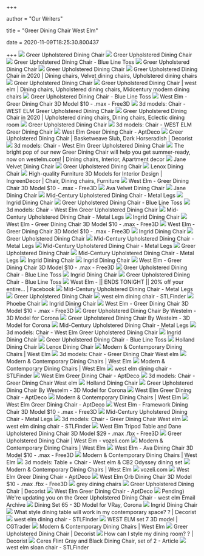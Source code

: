 +++
        
author = "Our Writers"
        
title = "Greer Dining Chair West Elm"
        
date = 2020-11-09T18:25:30.800437
        
+++
[ ![](https://assets.weimgs.com/weimgs/ab/images/wcm/products/202041/0025/greer-upholstered-dining-chair-o.jpg)](https://assets.weimgs.com/weimgs/ab/images/wcm/products/202041/0025/greer-upholstered-dining-chair-o.jpg) Greer Upholstered Dining Chair
[ ![](https://assets.weimgs.com/weimgs/ab/images/wcm/products/202041/0022/greer-upholstered-dining-chair-c.jpg)](https://assets.weimgs.com/weimgs/ab/images/wcm/products/202041/0022/greer-upholstered-dining-chair-c.jpg) Greer Upholstered Dining Chair
[ ![](https://assets.weimgs.com/weimgs/ab/images/wcm/products/202040/0270/greer-upholstered-dining-chair-blue-line-toss-c.jpg)](https://assets.weimgs.com/weimgs/ab/images/wcm/products/202040/0270/greer-upholstered-dining-chair-blue-line-toss-c.jpg) Greer Upholstered Dining Chair - Blue Line Toss
[ ![](https://assets.weimgs.com/weimgs/ab/images/wcm/products/202040/0136/greer-upholstered-dining-chair-c.jpg)](https://assets.weimgs.com/weimgs/ab/images/wcm/products/202040/0136/greer-upholstered-dining-chair-c.jpg) Greer Upholstered Dining Chair
[ ![](https://assets.weimgs.com/weimgs/ab/images/wcm/products/202041/0002/greer-upholstered-dining-chair-c.jpg)](https://assets.weimgs.com/weimgs/ab/images/wcm/products/202041/0002/greer-upholstered-dining-chair-c.jpg) Greer Upholstered Dining Chair
[ ![](https://i.pinimg.com/474x/b2/35/1b/b2351b33c05530fd9b459aefbf407d3f.jpg)](https://i.pinimg.com/474x/b2/35/1b/b2351b33c05530fd9b459aefbf407d3f.jpg) Greer Upholstered Dining Chair in 2020 | Dining chairs, Velvet dining chairs,  Upholstered dining chairs
[ ![](https://assets.weimgs.com/weimgs/ab/images/wcm/products/202040/0007/watermark-rug-round-frost-gray-c.jpg)](https://assets.weimgs.com/weimgs/ab/images/wcm/products/202040/0007/watermark-rug-round-frost-gray-c.jpg) Greer Upholstered Dining Chair
[ ![](https://i.pinimg.com/564x/39/9a/fc/399afc219df814285992becfee79c4c9.jpg)](https://i.pinimg.com/564x/39/9a/fc/399afc219df814285992becfee79c4c9.jpg) Greer Upholstered Dining Chair | west elm | Dining chairs, Upholstered dining  chairs, Midcentury modern dining chairs
[ ![](https://www.westelm.com/weimgs/rk/images/wcm/products/202015/0007/greer-upholstered-dining-chair-blue-line-toss-c.jpg)](https://www.westelm.com/weimgs/rk/images/wcm/products/202015/0007/greer-upholstered-dining-chair-blue-line-toss-c.jpg) Greer Upholstered Dining Chair - Blue Line Toss
[ ![](https://preview.free3d.com/img/2019/03/2273090222306625129/py17csjn-900.jpg)](https://preview.free3d.com/img/2019/03/2273090222306625129/py17csjn-900.jpg) West Elm - Greer Dining Chair 3D Model $10 - .max - Free3D
[ ![](https://b.3ddd.ru/media/cache/tuk_model_custom_filter_en/model_images/0000/0000/1790/1790746.5ab25fb26020b.jpeg)](https://b.3ddd.ru/media/cache/tuk_model_custom_filter_en/model_images/0000/0000/1790/1790746.5ab25fb26020b.jpeg) 3d models: Chair - WEST ELM Greer Upholstered Dining Chair
[ ![](https://i.pinimg.com/736x/a7/89/b0/a789b023c653ae134a391097304cea98.jpg)](https://i.pinimg.com/736x/a7/89/b0/a789b023c653ae134a391097304cea98.jpg) Greer Upholstered Dining Chair in 2020 | Upholstered dining chairs, Dining  chairs, Eclectic dining room
[ ![](https://assets.weimgs.com/weimgs/ab/images/wcm/products/202034/0009/img55c.jpg)](https://assets.weimgs.com/weimgs/ab/images/wcm/products/202034/0009/img55c.jpg) Greer Upholstered Dining Chair
[ ![](https://b.3ddd.ru/media/cache/tuk_model_custom_filter_en/model_images/0000/0000/2813/2813844.5ea1b47f9f22f.jpeg)](https://b.3ddd.ru/media/cache/tuk_model_custom_filter_en/model_images/0000/0000/2813/2813844.5ea1b47f9f22f.jpeg) 3d models: Chair - WEST ELM Greer Dining Chair
[ ![](https://d6qwfb5pdou4u.cloudfront.net/product-images/6330001-6340000/6331298/1581641800b650aec593567c2fbf5dc5376e119d87/1500-1500-frame-0.jpg)](https://d6qwfb5pdou4u.cloudfront.net/product-images/6330001-6340000/6331298/1581641800b650aec593567c2fbf5dc5376e119d87/1500-1500-frame-0.jpg) West Elm Greer Dining Chair - AptDeco
[ ![](https://www.decorist.com/static/finds/product_images/full_size/186583-img58c.582aaadd83cf16af0ddcd8df83487bb5.png)](https://www.decorist.com/static/finds/product_images/full_size/186583-img58c.582aaadd83cf16af0ddcd8df83487bb5.png) Greer Upholstered Dining Chair | Basketweave Slub, Dark Horseradish |  Decorist
[ ![](https://b.3ddd.ru/media/cache/tuk_model_custom_filter_en/model_images/0000/0000/2636/2636647.5def23f7e02ea.jpeg)](https://b.3ddd.ru/media/cache/tuk_model_custom_filter_en/model_images/0000/0000/2636/2636647.5def23f7e02ea.jpeg) 3d models: Chair - West Elm Greer Upholstered Dining Chair
[ ![](https://i.pinimg.com/originals/5c/76/9d/5c769dbec8117f41ff64ac4d1558a063.jpg)](https://i.pinimg.com/originals/5c/76/9d/5c769dbec8117f41ff64ac4d1558a063.jpg) The bright pop of our new Greer Dining Chair will help you get  summer-ready, now on westelm.com! | Dining chairs, Interior, Apartment decor
[ ![](https://assets.weimgs.com/weimgs/rk/images/wcm/products/202040/0153/jane-velvet-dining-chair-c.jpg)](https://assets.weimgs.com/weimgs/rk/images/wcm/products/202040/0153/jane-velvet-dining-chair-c.jpg) Jane Velvet Dining Chair
[ ![](https://assets.weimgs.com/weimgs/ab/images/wcm/products/202041/0006/greer-upholstered-dining-chair-c.jpg)](https://assets.weimgs.com/weimgs/ab/images/wcm/products/202041/0006/greer-upholstered-dining-chair-c.jpg) Greer Upholstered Dining Chair
[ ![](https://assets.weimgs.com/weimgs/ab/images/wcm/products/202040/0198/lenox-dining-chair-o.jpg)](https://assets.weimgs.com/weimgs/ab/images/wcm/products/202040/0198/lenox-dining-chair-o.jpg) Lenox Dining Chair
[ ![](https://i.pinimg.com/originals/1a/32/b8/1a32b84a39324a5665caf7221ac90348.jpg)](https://i.pinimg.com/originals/1a/32/b8/1a32b84a39324a5665caf7221ac90348.jpg) High-quality Furniture 3D Models for Interior Design | IngreenDecor | Chair,  Dining chairs, Furniture
[ ![](https://preview.free3d.com/img/2019/03/2273090222306625129/b6g7zglh-900.jpg)](https://preview.free3d.com/img/2019/03/2273090222306625129/b6g7zglh-900.jpg) West Elm - Greer Dining Chair 3D Model $10 - .max - Free3D
[ ![](https://assets.weimgs.com/weimgs/ab/images/wcm/products/202040/0264/ava-velvet-dining-chair-c.jpg)](https://assets.weimgs.com/weimgs/ab/images/wcm/products/202040/0264/ava-velvet-dining-chair-c.jpg) Ava Velvet Dining Chair
[ ![](https://assets.weimgs.com/weimgs/ab/images/wcm/products/202040/0266/jane-dining-chair-c.jpg)](https://assets.weimgs.com/weimgs/ab/images/wcm/products/202040/0266/jane-dining-chair-c.jpg) Jane Dining Chair
[ ![](https://assets.weimgs.com/weimgs/ab/images/wcm/products/202041/0026/mid-century-upholstered-dining-chair-metal-legs-c.jpg)](https://assets.weimgs.com/weimgs/ab/images/wcm/products/202041/0026/mid-century-upholstered-dining-chair-metal-legs-c.jpg) Mid-Century Upholstered Dining Chair - Metal Legs
[ ![](https://assets.weimgs.com/weimgs/ab/images/wcm/products/202025/0010/ingrid-dining-chair-c.jpg)](https://assets.weimgs.com/weimgs/ab/images/wcm/products/202025/0010/ingrid-dining-chair-c.jpg) Ingrid Dining Chair
[ ![](https://assets.weimgs.com/weimgs/ab/images/wcm/products/202040/0239/greer-upholstered-dining-chair-blue-line-toss-c.jpg)](https://assets.weimgs.com/weimgs/ab/images/wcm/products/202040/0239/greer-upholstered-dining-chair-blue-line-toss-c.jpg) Greer Upholstered Dining Chair - Blue Line Toss
[ ![](https://b.3ddd.ru/media/cache/tuk_model_custom_filter_en/model_images/0000/0000/2636/2636648.5def23f7e08b7.jpeg)](https://b.3ddd.ru/media/cache/tuk_model_custom_filter_en/model_images/0000/0000/2636/2636648.5def23f7e08b7.jpeg) 3d models: Chair - West Elm Greer Upholstered Dining Chair
[ ![](https://assets.weimgs.com/weimgs/ab/images/wcm/products/202041/0023/mid-century-upholstered-dining-chair-metal-legs-o.jpg)](https://assets.weimgs.com/weimgs/ab/images/wcm/products/202041/0023/mid-century-upholstered-dining-chair-metal-legs-o.jpg) Mid-Century Upholstered Dining Chair - Metal Legs
[ ![](https://assets.weimgs.com/weimgs/ab/images/wcm/products/202033/0007/ingrid-dining-chair-c.jpg)](https://assets.weimgs.com/weimgs/ab/images/wcm/products/202033/0007/ingrid-dining-chair-c.jpg) Ingrid Dining Chair
[ ![](https://preview.free3d.com/img/2019/03/2273090222306625129/i4d8mufe-900.jpg)](https://preview.free3d.com/img/2019/03/2273090222306625129/i4d8mufe-900.jpg) West Elm - Greer Dining Chair 3D Model $10 - .max - Free3D
[ ![](https://preview.free3d.com/img/2019/03/2273090222306625129/kqi9pjid-900.jpg)](https://preview.free3d.com/img/2019/03/2273090222306625129/kqi9pjid-900.jpg) West Elm - Greer Dining Chair 3D Model $10 - .max - Free3D
[ ![](https://assets.weimgs.com/weimgs/ab/images/wcm/products/202031/0002/delphine-buffet-feather-gray-c.jpg)](https://assets.weimgs.com/weimgs/ab/images/wcm/products/202031/0002/delphine-buffet-feather-gray-c.jpg) Ingrid Dining Chair
[ ![](https://assets.weimgs.com/weimgs/ab/images/wcm/products/202040/0165/ellis-upholstered-dining-chair-n.jpg)](https://assets.weimgs.com/weimgs/ab/images/wcm/products/202040/0165/ellis-upholstered-dining-chair-n.jpg) Greer Upholstered Dining Chair
[ ![](https://assets.weimgs.com/weimgs/ab/images/wcm/products/202041/0015/mid-century-upholstered-dining-chair-metal-legs-c.jpg)](https://assets.weimgs.com/weimgs/ab/images/wcm/products/202041/0015/mid-century-upholstered-dining-chair-metal-legs-c.jpg) Mid-Century Upholstered Dining Chair - Metal Legs
[ ![](https://assets.weimgs.com/weimgs/ab/images/wcm/products/202036/0019/img88c.jpg)](https://assets.weimgs.com/weimgs/ab/images/wcm/products/202036/0019/img88c.jpg) Mid-Century Upholstered Dining Chair - Metal Legs
[ ![](https://assets.weimgs.com/weimgs/ab/images/wcm/products/202023/0031/finley-low-back-upholstered-dining-chair-1-n.jpg)](https://assets.weimgs.com/weimgs/ab/images/wcm/products/202023/0031/finley-low-back-upholstered-dining-chair-1-n.jpg) Greer Upholstered Dining Chair
[ ![](https://assets.weimgs.com/weimgs/ab/images/wcm/products/202041/0021/mid-century-upholstered-dining-chair-metal-legs-c.jpg)](https://assets.weimgs.com/weimgs/ab/images/wcm/products/202041/0021/mid-century-upholstered-dining-chair-metal-legs-c.jpg) Mid-Century Upholstered Dining Chair - Metal Legs
[ ![](https://assets.weimgs.com/weimgs/ab/images/wcm/products/202028/0010/img52c.jpg)](https://assets.weimgs.com/weimgs/ab/images/wcm/products/202028/0010/img52c.jpg) Ingrid Dining Chair
[ ![](https://assets.weimgs.com/weimgs/ab/images/wcm/products/202040/0112/ingrid-dining-chair-c.jpg)](https://assets.weimgs.com/weimgs/ab/images/wcm/products/202040/0112/ingrid-dining-chair-c.jpg) Ingrid Dining Chair
[ ![](https://preview.free3d.com/img/2019/03/2273090222306625129/8fa0zcb1-900.jpg)](https://preview.free3d.com/img/2019/03/2273090222306625129/8fa0zcb1-900.jpg) West Elm - Greer Dining Chair 3D Model $10 - .max - Free3D
[ ![](https://assets.weimgs.com/weimgs/ab/images/wcm/products/202040/0020/greer-upholstered-dining-chair-blue-line-toss-c.jpg)](https://assets.weimgs.com/weimgs/ab/images/wcm/products/202040/0020/greer-upholstered-dining-chair-blue-line-toss-c.jpg) Greer Upholstered Dining Chair - Blue Line Toss
[ ![](https://assets.weimgs.com/weimgs/ab/images/wcm/products/202040/0271/ingrid-dining-chair-c.jpg)](https://assets.weimgs.com/weimgs/ab/images/wcm/products/202040/0271/ingrid-dining-chair-c.jpg) Ingrid Dining Chair
[ ![](https://assets.weimgs.com/weimgs/ab/images/wcm/products/202040/0043/finley-wing-dining-chair-n.jpg)](https://assets.weimgs.com/weimgs/ab/images/wcm/products/202040/0043/finley-wing-dining-chair-n.jpg) Greer Upholstered Dining Chair - Blue Line Toss
[ ![](https://lookaside.fbsbx.com/lookaside/crawler/media/?media_id=1839595612820309)](https://lookaside.fbsbx.com/lookaside/crawler/media/?media_id=1839595612820309) West Elm - || ENDS TONIGHT || 20% off your entire... | Facebook
[ ![](https://assets.weimgs.com/weimgs/ab/images/wcm/products/202040/0304/mid-century-upholstered-dining-chair-metal-legs-c.jpg)](https://assets.weimgs.com/weimgs/ab/images/wcm/products/202040/0304/mid-century-upholstered-dining-chair-metal-legs-c.jpg) Mid-Century Upholstered Dining Chair - Metal Legs
[ ![](https://assets.weimgs.com/weimgs/ab/images/wcm/products/202040/0220/modern-curved-upholstered-dining-chair-n.jpg)](https://assets.weimgs.com/weimgs/ab/images/wcm/products/202040/0220/modern-curved-upholstered-dining-chair-n.jpg) Greer Upholstered Dining Chair
[ ![](https://storage.googleapis.com/stlfinder/45/west-elm-ava-dining-chair-3d-model-cOjBSKLp_200.jpg)](https://storage.googleapis.com/stlfinder/45/west-elm-ava-dining-chair-3d-model-cOjBSKLp_200.jpg) west elm dining chair - STLFinder
[ ![](https://assets.weimgs.com/weimgs/rk/images/wcm/products/202042/0119/phoebe-chair-7-c.jpg)](https://assets.weimgs.com/weimgs/rk/images/wcm/products/202042/0119/phoebe-chair-7-c.jpg) Phoebe Chair
[ ![](https://assets.weimgs.com/weimgs/ab/images/wcm/products/202040/0261/ingrid-dining-chair-c.jpg)](https://assets.weimgs.com/weimgs/ab/images/wcm/products/202040/0261/ingrid-dining-chair-c.jpg) Ingrid Dining Chair
[ ![](https://preview.free3d.com/img/2019/03/2273090222306625129/aytw6qcg-900.jpg)](https://preview.free3d.com/img/2019/03/2273090222306625129/aytw6qcg-900.jpg) West Elm - Greer Dining Chair 3D Model $10 - .max - Free3D
[ ![](https://cgmood.com/storage/previews/07-2020/24497/24497-54080.jpg)](https://cgmood.com/storage/previews/07-2020/24497/24497-54080.jpg) Greer Upholstered Dining Chair By Westelm - 3D Model for Corona
[ ![](https://cgmood.com/storage/previews/07-2020/24497/24497.jpg)](https://cgmood.com/storage/previews/07-2020/24497/24497.jpg) Greer Upholstered Dining Chair By Westelm - 3D Model for Corona
[ ![](https://assets.weimgs.com/weimgs/ab/images/wcm/products/202041/0015/mid-century-upholstered-dining-chair-metal-legs-1-c.jpg)](https://assets.weimgs.com/weimgs/ab/images/wcm/products/202041/0015/mid-century-upholstered-dining-chair-metal-legs-1-c.jpg) Mid-Century Upholstered Dining Chair - Metal Legs
[ ![](https://b.3ddd.ru/media/cache/tuk_model_custom_filter_en/model_images/0000/0000/2636/2636649.5def23f7e0c85.jpeg)](https://b.3ddd.ru/media/cache/tuk_model_custom_filter_en/model_images/0000/0000/2636/2636649.5def23f7e0c85.jpeg) 3d models: Chair - West Elm Greer Upholstered Dining Chair
[ ![](https://assets.weimgs.com/weimgs/ab/images/wcm/products/202040/0148/ingrid-dining-chair-c.jpg)](https://assets.weimgs.com/weimgs/ab/images/wcm/products/202040/0148/ingrid-dining-chair-c.jpg) Ingrid Dining Chair
[ ![](https://assets.weimgs.com/weimgs/ab/images/wcm/products/202024/0118/mid-century-modern-petal-upholstered-dining-chair-leather-n.jpg)](https://assets.weimgs.com/weimgs/ab/images/wcm/products/202024/0118/mid-century-modern-petal-upholstered-dining-chair-leather-n.jpg) Greer Upholstered Dining Chair - Blue Line Toss
[ ![](https://assets.weimgs.com/weimgs/ab/images/wcm/products/202036/0022/img36c.jpg)](https://assets.weimgs.com/weimgs/ab/images/wcm/products/202036/0022/img36c.jpg) Holland Dining Chair
[ ![](https://assets.weimgs.com/weimgs/ab/images/wcm/products/202041/0021/lenox-dining-chair-c.jpg)](https://assets.weimgs.com/weimgs/ab/images/wcm/products/202041/0021/lenox-dining-chair-c.jpg) Lenox Dining Chair
[ ![](https://www.westelm.com/weimgs/rk/images/wcm/products/202040/0207/orb-upholstered-dining-chair-c.jpg)](https://www.westelm.com/weimgs/rk/images/wcm/products/202040/0207/orb-upholstered-dining-chair-c.jpg) Modern & Contemporary Dining Chairs | West Elm
[ ![](https://b4.3ddd.ru/media/cache/tuk_model_custom_filter_en/model_images/0000/0000/2832/2832026.5eb0130674feb.jpeg)](https://b4.3ddd.ru/media/cache/tuk_model_custom_filter_en/model_images/0000/0000/2832/2832026.5eb0130674feb.jpeg) 3d models: Chair - Greer Dining Chair West elm
[ ![](https://www.westelm.com/weimgs/rk/images/wcm/products/202033/0006/industrial-cantilever-leather-dining-chair-saddle-c.jpg)](https://www.westelm.com/weimgs/rk/images/wcm/products/202033/0006/industrial-cantilever-leather-dining-chair-saddle-c.jpg) Modern & Contemporary Dining Chairs | West Elm
[ ![](https://www.westelm.com/weimgs/rk/images/wcm/products/202040/0089/wire-frame-upholstered-dining-chair-c.jpg)](https://www.westelm.com/weimgs/rk/images/wcm/products/202040/0089/wire-frame-upholstered-dining-chair-c.jpg) Modern & Contemporary Dining Chairs | West Elm
[ ![](https://storage.googleapis.com/stlfinder/119/west-elm-dining-chair-3d-model-HmzSS09k_200.jpg)](https://storage.googleapis.com/stlfinder/119/west-elm-dining-chair-3d-model-HmzSS09k_200.jpg) west elm dining chair - STLFinder
[ ![](https://d6qwfb5pdou4u.cloudfront.net/product-images/6390001-6400000/6394614/1601292999748b3f1d775cd321c84973c949086ceb/500-500-crop-0.jpg)](https://d6qwfb5pdou4u.cloudfront.net/product-images/6390001-6400000/6394614/1601292999748b3f1d775cd321c84973c949086ceb/500-500-crop-0.jpg) West Elm Greer Dining Chair - AptDeco
[ ![](https://b4.3ddd.ru/media/cache/tuk_model_custom_filter_en/model_images/0000/0000/2832/2832025.5eb01306745c3.jpeg)](https://b4.3ddd.ru/media/cache/tuk_model_custom_filter_en/model_images/0000/0000/2832/2832025.5eb01306745c3.jpeg) 3d models: Chair - Greer Dining Chair West elm
[ ![](https://assets.weimgs.com/weimgs/ab/images/wcm/products/202023/0018/holland-dining-chair-1-o.jpg)](https://assets.weimgs.com/weimgs/ab/images/wcm/products/202023/0018/holland-dining-chair-1-o.jpg) Holland Dining Chair
[ ![](https://cgmood.com/storage/previews/07-2020/24497/24497-54081.jpg)](https://cgmood.com/storage/previews/07-2020/24497/24497-54081.jpg) Greer Upholstered Dining Chair By Westelm - 3D Model for Corona
[ ![](https://d6qwfb5pdou4u.cloudfront.net/product-images/6370001-6380000/6377374/15962585289f96df305ae463501abed93dc1cbca5a/500-500-crop-0.jpg)](https://d6qwfb5pdou4u.cloudfront.net/product-images/6370001-6380000/6377374/15962585289f96df305ae463501abed93dc1cbca5a/500-500-crop-0.jpg) West Elm Greer Dining Chair - AptDeco
[ ![](https://www.westelm.com/weimgs/rk/images/wcm/products/202040/0253/framework-upholstered-dining-chair-c.jpg)](https://www.westelm.com/weimgs/rk/images/wcm/products/202040/0253/framework-upholstered-dining-chair-c.jpg) Modern & Contemporary Dining Chairs | West Elm
[ ![](https://d6qwfb5pdou4u.cloudfront.net/product-images/6330001-6340000/6331298/158164180010a9e9b587360b9efd4307c82f86fbd3/1500-1500-frame-0.jpg)](https://d6qwfb5pdou4u.cloudfront.net/product-images/6330001-6340000/6331298/158164180010a9e9b587360b9efd4307c82f86fbd3/1500-1500-frame-0.jpg) West Elm Greer Dining Chair - AptDeco
[ ![](https://preview.free3d.com/img/2019/03/2273090256498591343/hw14o0t8-900.jpg)](https://preview.free3d.com/img/2019/03/2273090256498591343/hw14o0t8-900.jpg) West Elm - Framework Dining Chair 3D Model $10 - .max - Free3D
[ ![](https://assets.weimgs.com/weimgs/ab/images/wcm/products/202040/0503/img53c.jpg)](https://assets.weimgs.com/weimgs/ab/images/wcm/products/202040/0503/img53c.jpg) Mid-Century Upholstered Dining Chair - Metal Legs
[ ![](https://b4.3ddd.ru/media/cache/tuk_model_custom_filter_en/model_images/0000/0000/2832/2832028.5eb0130676313.jpeg)](https://b4.3ddd.ru/media/cache/tuk_model_custom_filter_en/model_images/0000/0000/2832/2832028.5eb0130676313.jpeg) 3d models: Chair - Greer Dining Chair West elm
[ ![](https://storage.googleapis.com/stlfinder/116/west-elm-mid-century-dining-chair-and-table-3d-model-MUQvAlaM_200.jpg)](https://storage.googleapis.com/stlfinder/116/west-elm-mid-century-dining-chair-and-table-3d-model-MUQvAlaM_200.jpg) west elm dining chair - STLFinder
[ ![](https://preview.free3d.com/img/2018/04/2279513529474090545/c6cd024e-900.jpg)](https://preview.free3d.com/img/2018/04/2279513529474090545/c6cd024e-900.jpg) West Elm Tripod Table and Dane Upholstered Dining Chair 3D Model $29 - .max  .fbx - Free3D
[ ![](https://i.pinimg.com/originals/63/41/a2/6341a20ced70d4e3831049fbfff32b7c.jpg)](https://i.pinimg.com/originals/63/41/a2/6341a20ced70d4e3831049fbfff32b7c.jpg) Greer Upholstered Dining Chair | West Elm - vozeli.com
[ ![](https://www.westelm.com/weimgs/rk/images/wcm/products/202040/0204/mid-century-modern-petal-dining-chair-c.jpg)](https://www.westelm.com/weimgs/rk/images/wcm/products/202040/0204/mid-century-modern-petal-dining-chair-c.jpg) Modern & Contemporary Dining Chairs | West Elm
[ ![](https://preview.free3d.com/img/2019/03/2273090231341155947/sbqslqr1-900.jpg)](https://preview.free3d.com/img/2019/03/2273090231341155947/sbqslqr1-900.jpg) West Elm - Ava Dining Chair 3D Model $10 - .max - Free3D
[ ![](https://www.westelm.com/weimgs/rk/images/wcm/products/202040/0229/mid-century-leather-dining-chair-c.jpg)](https://www.westelm.com/weimgs/rk/images/wcm/products/202040/0229/mid-century-leather-dining-chair-c.jpg) Modern & Contemporary Dining Chairs | West Elm
[ ![](https://b4.3ddd.ru/media/cache/tuk_model_custom_filter_en/model_images/0000/0000/2818/2818750.5ea58a1751a96.jpeg)](https://b4.3ddd.ru/media/cache/tuk_model_custom_filter_en/model_images/0000/0000/2818/2818750.5ea58a1751a96.jpeg) 3d models: Table + Chair - West elm & CB2 Odyssey dining set
[ ![](https://www.westelm.com/weimgs/rk/images/wcm/products/202041/0004/classic-cafe-dining-chair-c.jpg)](https://www.westelm.com/weimgs/rk/images/wcm/products/202041/0004/classic-cafe-dining-chair-c.jpg) Modern & Contemporary Dining Chairs | West Elm
[ ![](https://i.pinimg.com/originals/56/5f/32/565f323b2989fad08405c245a885ebbb.png)](https://i.pinimg.com/originals/56/5f/32/565f323b2989fad08405c245a885ebbb.png) vozeli.com
[ ![](https://d6qwfb5pdou4u.cloudfront.net/product-images/6400001-6410000/6401776/1603618443c8e6a15f87ddcabf9b58d94724321ba8/500-500-crop-0.jpg)](https://d6qwfb5pdou4u.cloudfront.net/product-images/6400001-6410000/6401776/1603618443c8e6a15f87ddcabf9b58d94724321ba8/500-500-crop-0.jpg) West Elm Greer Dining Chair - AptDeco
[ ![](https://preview.free3d.com/img/2019/04/2273093673900049547/c965vdaa-900.jpg)](https://preview.free3d.com/img/2019/04/2273093673900049547/c965vdaa-900.jpg) West Elm Orb Dining Chair 3D Model $10 - .max .fbx - Free3D
[ ![](https://assets.weimgs.com/weimgs/rk/images/wcm/products/202040/0159/finley-high-back-upholstered-dining-chair-j.jpg)](https://assets.weimgs.com/weimgs/rk/images/wcm/products/202040/0159/finley-high-back-upholstered-dining-chair-j.jpg) grey dining chairs
[ ![](https://www.decorist.com/static/finds/product_images/full_size/252197-cream-faux-leather-lexington-dining-chair-cream.78ea8e36f643ef1a69456bf1fa27359c.png)](https://www.decorist.com/static/finds/product_images/full_size/252197-cream-faux-leather-lexington-dining-chair-cream.78ea8e36f643ef1a69456bf1fa27359c.png) Greer Upholstered Dining Chair | Decorist
[ ![](https://d6qwfb5pdou4u.cloudfront.net/product-images/6370001-6380000/6370905/1594294614beb14c6eac81b6f3e51fe17bf65a87e7/500-500-crop-0.jpg)](https://d6qwfb5pdou4u.cloudfront.net/product-images/6370001-6380000/6370905/1594294614beb14c6eac81b6f3e51fe17bf65a87e7/500-500-crop-0.jpg) West Elm Greer Dining Chair - AptDeco
[ ![](https://emailtuna.com/images/newsletter/0b/0bae2e4e1bcf962b863624b039f5eaa4.jpg)](https://emailtuna.com/images/newsletter/0b/0bae2e4e1bcf962b863624b039f5eaa4.jpg) Pending) We're updating you on the Greer Upholstered Dining Chair  - west  elm Email Archive
[ ![](https://cgmood.com/storage/previews/05-2020/20705/20705-45195.jpg)](https://cgmood.com/storage/previews/05-2020/20705/20705-45195.jpg) Dining Set 65 - 3D Model for VRay, Corona
[ ![](https://assets.weimgs.com/weimgs/ab/images/wcm/products/202036/0007/lila-upholstered-dining-chair-n.jpg)](https://assets.weimgs.com/weimgs/ab/images/wcm/products/202036/0007/lila-upholstered-dining-chair-n.jpg) Ingrid Dining Chair
[ ![](https://www.decorist.com/static/design_boards/251684-27121-natalie-design-bar.f47fcd94f3058f432fbd4d99e6c31214.png)](https://www.decorist.com/static/design_boards/251684-27121-natalie-design-bar.f47fcd94f3058f432fbd4d99e6c31214.png) What style dining table will work in my contemporary space? ? | Decorist
[ ![](https://storage.googleapis.com/stlfinder/44/west-elm-finley-dining-chair-3d-model-5sR88BiI_200.jpg)](https://storage.googleapis.com/stlfinder/44/west-elm-finley-dining-chair-3d-model-5sR88BiI_200.jpg) west elm dining chair - STLFinder
[ ![](https://img-new.cgtrader.com/items/2255561/feedd438b2/large/west-elm-set-7-3d-model-max-obj-fbx-mat.jpg)](https://img-new.cgtrader.com/items/2255561/feedd438b2/large/west-elm-set-7-3d-model-max-obj-fbx-mat.jpg) WEST ELM set 7 3D model | CGTrader
[ ![](https://www.westelm.com/weimgs/rk/images/wcm/products/202033/0004/windsor-dining-chair-set-of-2-c.jpg)](https://www.westelm.com/weimgs/rk/images/wcm/products/202033/0004/windsor-dining-chair-set-of-2-c.jpg) Modern & Contemporary Dining Chairs | West Elm
[ ![](https://www.decorist.com/static/finds/product_images/full_size/251997-karinaupholstereddiningchair.230392549e1b89518f8e45f40fd14ceb.png)](https://www.decorist.com/static/finds/product_images/full_size/251997-karinaupholstereddiningchair.230392549e1b89518f8e45f40fd14ceb.png) Greer Upholstered Dining Chair | Decorist
[ ![](https://www.decorist.com/static/design_boards/None-design-bar-q22704.800ee1c1371cf3da177817bc86be5c9b.png)](https://www.decorist.com/static/design_boards/None-design-bar-q22704.800ee1c1371cf3da177817bc86be5c9b.png) How can I style my dining room? ? | Decorist
[ ![](https://static.havenly.com/product/development/md5_1b2a96615264a567581d45a74efee94f.jpeg)](https://static.havenly.com/product/development/md5_1b2a96615264a567581d45a74efee94f.jpeg) Ceres Flint Gray and Black Dining Chair, set of 2 - Article
[ ![](https://storage.googleapis.com/stlfinder/107/west-elm-sebastian-chair-3d-model-wD3M3SDa_200.jpg)](https://storage.googleapis.com/stlfinder/107/west-elm-sebastian-chair-3d-model-wD3M3SDa_200.jpg) west elm sloan chair - STLFinder
